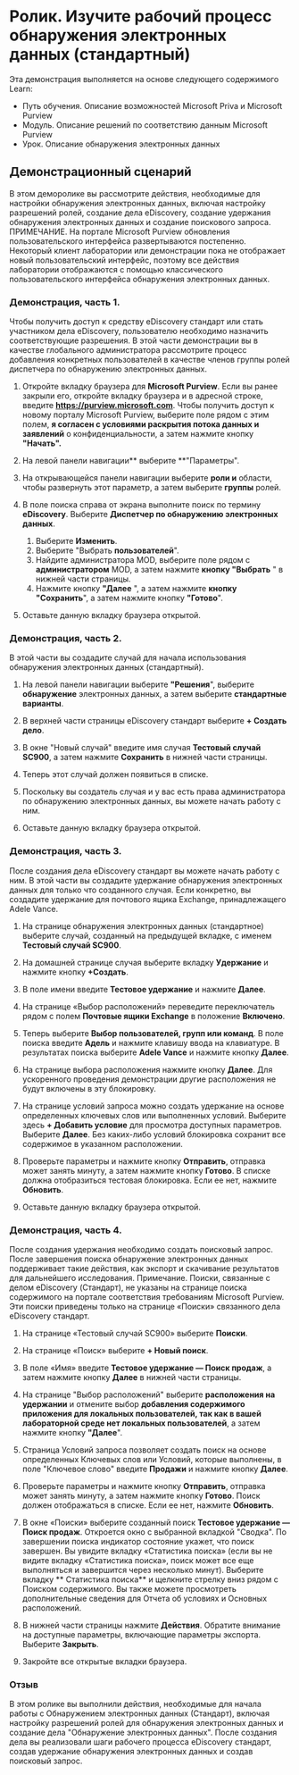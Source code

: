 <!---
---
Демонстрация: название: "Изучение рабочего процесса обнаружения электронных данных" Путь обучения/модуль/модуль: "Путь обучения: описание возможностей Microsoft Priva и Microsoft Purview; Модуль 3. Описание решений по соответствию данным Microsoft Purview; Урок 2. Описание обнаружения электронных данных
---
--->

# Ролик. Изучите рабочий процесс обнаружения электронных данных (стандартный)

Эта демонстрация выполняется на основе следующего содержимого Learn:

- Путь обучения. Описание возможностей Microsoft Priva и Microsoft Purview
- Модуль. Описание решений по соответствию данным Microsoft Purview
- Урок. Описание обнаружения электронных данных

## Демонстрационный сценарий

В этом деморолике вы рассмотрите действия, необходимые для настройки обнаружения электронных данных, включая настройку разрешений ролей, создание дела eDiscovery, создание удержания обнаружения электронных данных и создание поискового запроса.  ПРИМЕЧАНИЕ. На портале Microsoft Purview обновления пользовательского интерфейса развертываются постепенно. Некоторый клиент лаборатории или демонстрации пока не отображает новый пользовательский интерфейс, поэтому все действия лаборатории отображаются с помощью классического пользовательского интерфейса обнаружения электронных данных.

### Демонстрация, часть 1.

Чтобы получить доступ к средству eDiscovery стандарт или стать участником дела eDiscovery, пользователю необходимо назначить соответствующие разрешения. В этой части демонстрации вы в качестве глобального администратора рассмотрите процесс добавления конкретных пользователей в качестве членов группы ролей диспетчера по обнаружению электронных данных.

1. Откройте вкладку браузера для **Microsoft Purview**. Если вы ранее закрыли его, откройте вкладку браузера и в адресной строке, введите **https://purview.microsoft.com**. Чтобы получить доступ к новому порталу Microsoft Purview, выберите поле рядом с этим полем, **я согласен с условиями раскрытия потока данных и заявлений** о конфиденциальности, а затем нажмите кнопку **"Начать".**  
1. На левой панели навигации** выберите **"Параметры".
1. На открывающейся панели навигации выберите **роли и** области, чтобы развернуть этот параметр, а затем выберите **группы** ролей.
1. В поле поиска справа от экрана выполните поиск по термину **eDiscovery**.  Выберите **Диспетчер по обнаружению электронных данных**.
    1. Выберите **Изменить**.
    1. Выберите "Выбрать **пользователей**".
    1. Найдите администратора MOD, выберите поле рядом с **администратором** MOD, а затем нажмите **кнопку "Выбрать** " в нижней части страницы.
    1. Нажмите кнопку **"Далее** ", а затем нажмите **кнопку "Сохранить**", а затем нажмите кнопку **"Готово**".

1. Оставьте данную вкладку браузера открытой.

### Демонстрация, часть 2.

В этой части вы создадите случай для начала использования обнаружения электронных данных (стандартный).

1. На левой панели навигации выберите **"Решения**", выберите **обнаружение** электронных данных, а затем выберите **стандартные варианты**.

1. В верхней части страницы eDiscovery стандарт выберите **+ Создать дело**.

1. В окне "Новый случай" введите имя случая **Тестовый случай SC900**, а затем нажмите **Сохранить** в нижней части страницы.

1. Теперь этот случай должен появиться в списке.

1. Поскольку вы создатель случая и у вас есть права администратора по обнаружению электронных данных, вы можете начать работу с ним.  

1. Оставьте данную вкладку браузера открытой.

### Демонстрация, часть 3.

После создания дела eDiscovery стандарт вы можете начать работу с ним.  В этой части вы создадите удержание обнаружения электронных данных для только что созданного случая.  Если конкретно, вы создадите удержание для почтового ящика Exchange, принадлежащего Adele Vance.

1. На странице обнаружения электронных данных (стандартное) выберите случай, созданный на предыдущей вкладке, с именем **Тестовый случай SC900**.

1. На домашней странице случая выберите вкладку **Удержание** и нажмите кнопку **+Создать**.

1. В поле имени введите **Тестовое удержание** и нажмите **Далее**.

1. На странице «Выбор расположений» переведите переключатель рядом с полем **Почтовые ящики Exchange** в положение **Включено**.  

1. Теперь выберите **Выбор пользователей, групп или команд**.  В поле поиска введите **Адель** и нажмите клавишу ввода на клавиатуре. В результатах поиска выберите **Adele Vance** и нажмите кнопку **Далее**.

1. На странице выбора расположения нажмите кнопку **Далее**.  Для ускоренного проведения демонстрации другие расположения не будут включены в эту блокировку.

1. На странице условий запроса можно создать удержание на основе определенных ключевых слов или выполненных условий. Выберите здесь **+ Добавить условие** для просмотра доступных параметров.  Выберите **Далее**. Без каких-либо условий блокировка сохранит все содержимое в указанном расположении.

1. Проверьте параметры и нажмите кнопку **Отправить**, отправка может занять минуту, а затем нажмите кнопку **Готово**.  В списке должна отобразиться тестовая блокировка.  Если ее нет, нажмите **Обновить**.

1. Оставьте данную вкладку браузера открытой.

### Демонстрация, часть 4.

После создания удержания необходимо создать поисковый запрос.  После завершения поиска обнаружение электронных данных поддерживает такие действия, как экспорт и скачивание результатов для дальнейшего исследования.   Примечание. Поиски, связанные с делом eDiscovery (Стандарт), не указаны на странице поиска содержимого на портале соответствия требованиям Microsoft Purview. Эти поиски приведены только на странице «Поиски» связанного дела eDiscovery стандарт.

1. На странице «Тестовый случай SC900» выберите **Поиски**.

1. На странице «Поиск» выберите **+ Новый поиск**.

1. В поле «Имя» введите **Тестовое удержание — Поиск продаж**, а затем нажмите кнопку **Далее** в нижней части страницы.

1. На странице "Выбор расположений" выберите **расположения на удержании** и отмените выбор **добавления содержимого приложения для локальных пользователей, так как в вашей лабораторной среде нет локальных пользователей**, а затем нажмите кнопку **"Далее**".

1. Страница Условий запроса позволяет создать поиск на основе определенных Ключевых слов или Условий, которые выполнены, в поле "Ключевое слово" введите **Продажи** и нажмите кнопку **Далее**.

1. Проверьте параметры и нажмите кнопку **Отправить**, отправка может занять минуту, а затем нажмите кнопку **Готово**.  Поиск должен отображаться в списке.  Если ее нет, нажмите **Обновить**.

1. В окне «Поиски» выберите созданный поиск **Тестовое удержание — Поиск продаж**.  Откроется окно с выбранной вкладкой "Сводка".  По завершении поиска индикатор состояние укажет, что поиск завершен.  Вы увидите вкладку «Статистика поиска» (если вы не видите вкладку «Статистика поиска», поиск может все еще выполняться и завершится через несколько минут).  Выберите вкладку ** Статистика поиска** и щелкните стрелку вниз рядом с Поиском содержимого.  Вы также можете просмотреть дополнительные сведения для Отчета об условиях и Основных расположений.  

1. В нижней части страницы нажмите **Действия**.  Обратите внимание на доступные параметры, включающие параметры экспорта. Выберите **Закрыть**.

1. Закройте все открытые вкладки браузера.

### Отзыв

В этом ролике вы выполнили действия, необходимые для начала работы с Обнаружением электронных данных (Стандарт), включая настройку разрешений ролей для обнаружения электронных данных и создание дела "Обнаружение электронных данных".  После создания дела вы реализовали шаги рабочего процесса eDiscovery стандарт, создав удержание обнаружения электронных данных и создав поисковый запрос.
